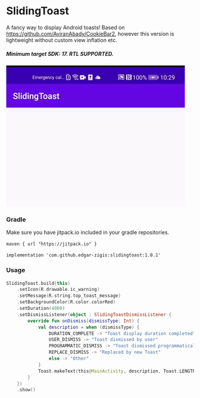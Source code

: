 # SlidingToast

A fancy way to display Android toasts!
Based on https://github.com/AviranAbady/CookieBar2, however this version is lightweight without custom view inflation etc.

##### Minimum target SDK: 17. RTL SUPPORTED.

![alt text](https://github.com/edgar-zigis/SlidingToast/blob/master/sample.gif?raw=true)

### Gradle
Make sure you have jitpack.io included in your gradle repositories.

```
maven { url "https://jitpack.io" }
```
```
implementation 'com.github.edgar-zigis:slidingtoast:1.0.1'
```
### Usage
``` kotlin
SlidingToast.build(this)
    .setIcon(R.drawable.ic_warning)
    .setMessage(R.string.top_toast_message)
    .setBackgroundColor(R.color.colorRed)
    .setDuration(4000)
    .setDismissListener(object : SlidingToastDismissListener {
        override fun onDismiss(dismissType: Int) {
            val description = when (dismissType) {
                DURATION_COMPLETE -> "Toast display duration completed"
                USER_DISMISS -> "Toast dismissed by user"
                PROGRAMMATIC_DISMISS -> "Toast dismissed programmatically"
                REPLACE_DISMISS -> "Replaced by new Toast"
                else -> "Other"
            }
            Toast.makeText(this@MainActivity, description, Toast.LENGTH_LONG).show()
        }
    })
    .show()
```
